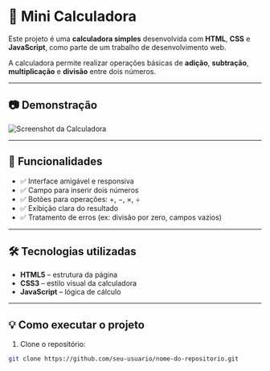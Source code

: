 # 🧮 Mini Calculadora

Este projeto é uma **calculadora simples** desenvolvida com **HTML**, **CSS** e **JavaScript**, como parte de um trabalho de desenvolvimento web.

A calculadora permite realizar operações básicas de **adição**, **subtração**, **multiplicação** e **divisão** entre dois números.

---

## 📷 Demonstração

![Screenshot da Calculadora](exemplo-screenshot.png) <!-- Substitua por uma imagem real se quiser -->

---

## 🚀 Funcionalidades

- ✅ Interface amigável e responsiva
- ✅ Campo para inserir dois números
- ✅ Botões para operações: +, −, ×, ÷
- ✅ Exibição clara do resultado
- ✅ Tratamento de erros (ex: divisão por zero, campos vazios)

---

## 🛠️ Tecnologias utilizadas

- **HTML5** – estrutura da página
- **CSS3** – estilo visual da calculadora
- **JavaScript** – lógica de cálculo

---

## 💡 Como executar o projeto

1. Clone o repositório:

```bash
git clone https://github.com/seu-usuario/nome-do-repositorio.git
